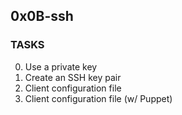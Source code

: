 ## 0x0B-ssh

### TASKS
0. Use a private key
1. Create an SSH key pair
2. Client configuration file
4. Client configuration file (w/ Puppet)